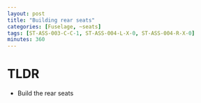 ```yaml
---
layout: post
title: "Building rear seats"
categories: [Fuselage, ~seats]
tags: [ST-ASS-003-C-C-1, ST-ASS-004-L-X-0, ST-ASS-004-R-X-0]
minutes: 360
---
```


# TLDR

- Build the rear seats
